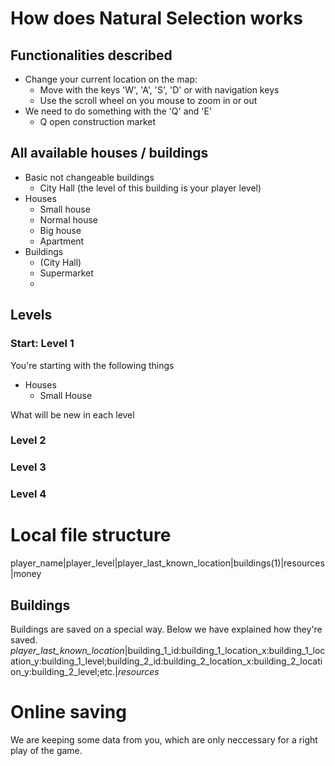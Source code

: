 # How does Natural Selection works


## Functionalities described

* Change your current location on the map:
    * Move with the keys 'W', 'A', 'S', 'D' or with navigation keys
    * Use the scroll wheel on you mouse to zoom in or out
* We need to do something with the 'Q' and 'E'
    * Q open construction market
    

## All available houses / buildings


* Basic not changeable buildings
  * City Hall (the level of this building is your player level)
* Houses
  * Small house
  * Normal house
  * Big house
  * Apartment
* Buildings
  * (City Hall)
  * Supermarket
  * 

## Levels
### Start: Level 1
You're starting with the following things
* Houses
  * Small House

What will be new in each level
### Level 2
### Level 3
### Level 4

# Local file structure
player_name|player_level|player_last_known_location|buildings(1)|resources|money
## Buildings
Buildings are saved on a special way. Below we have explained how they're saved.
*player_last_known_location*|building_1_id:building_1_location_x:building_1_location_y:building_1_level;building_2_id:building_2_location_x:building_2_location_y:building_2_level;etc.|*resources*

# Online saving
We are keeping some data from you, which are only neccessary for a right play of the game.
